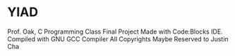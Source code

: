 YIAD
====

Prof. Oak, C Programming Class Final Project
Made with Code:Blocks IDE.
Compiled with GNU GCC Compiler
All Copyrights Maybe Reserved to Justin Cha
